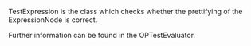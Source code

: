 TestExpression is the class which checks whether the prettifying of the ExpressionNode is correct.

Further information can be found in the OPTestEvaluator.
